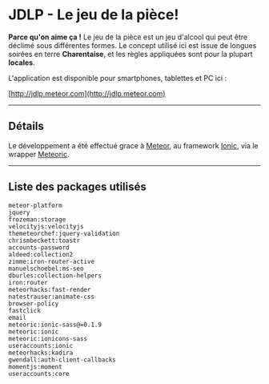 JDLP - Le jeu de la pièce!
===================

**Parce qu'on aime ça !**
Le jeu de la pièce est un jeu d'alcool qui peut être déclimé sous différentes formes. Le concept utilisé ici est issue de longues soirées en terre **Charentaise**, et les règles appliquées sont pour la plupart **locales**.

L'application est disponible pour smartphones, tablettes et PC ici :

[http://jdlp.meteor.com](http://jdlp.meteor.com)

----------


Détails
-------------

Le développement a été effectué grace à [Meteor](https://www.meteor.com/), au framework [Ionic](http://ionicframework.com/), via le wrapper [Meteoric](http://meteoric.github.io/).


----------

Liste des packages utilisés
-------------


    meteor-platform
    jquery
    frozeman:storage
    velocityjs:velocityjs
    themeteorchef:jquery-validation
    chrismbeckett:toastr
    accounts-password
    aldeed:collection2
    zimme:iron-router-active
    manuelschoebel:ms-seo
    dburles:collection-helpers
    iron:router
    meteorhacks:fast-render
    natestrauser:animate-css
    browser-policy
    fastclick
    email
    meteoric:ionic-sass@=0.1.9
    meteoric:ionic
    meteoric:ionicons-sass
    useraccounts:ionic
    meteorhacks:kadira
    gwendall:auth-client-callbacks
    momentjs:moment
    useraccounts:core

